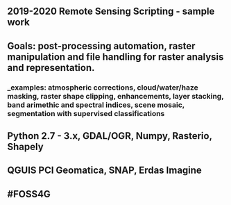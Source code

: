 ## 2019-2020 Remote Sensing Scripting - sample work

## Goals: post-processing automation,  raster manipulation and file handling for raster analysis and representation.

### _examples: atmospheric corrections, cloud/water/haze masking, raster shape clipping, enhancements, layer stacking, band arimethic and spectral indices, scene mosaic, segmentation with supervised classifications 


## Python 2.7 - 3.x, GDAL/OGR, Numpy, Rasterio, Shapely
## QGUIS PCI Geomatica, SNAP, Erdas Imagine
## #FOSS4G



